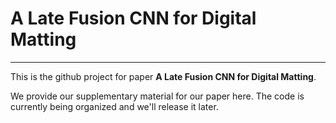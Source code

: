 # A Late Fusion CNN for Digital Matting

-----

This is the github project for paper __A Late Fusion CNN for Digital Matting__.

We provide our supplementary material for our paper here. The code is currently being organized and we'll release it later.